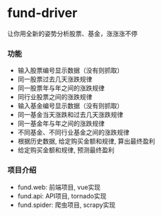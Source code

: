 # fund-driver
让你用全新的姿势分析股票、基金，涨涨涨不停

### 功能
- 输入股票编号显示数据（没有则抓取）
- 同一股票过去几天涨跌规律  
- 同一股票年与年之间的涨跌规律  
- 同行业股票之间的涨跌规律
- 输入基金编号显示数据（没有则抓取）  
- 同一基金当天涨跌和过去几天涨跌规律  
- 同一基金年与年之间的涨跌规律  
- 不同基金、不同行业基金之间的涨跌规律
- 根据历史数据, 给定购买金额和规律, 算出最终盈利
- 给定购买金额和规律, 预测最终盈利

### 项目介绍
- fund.web: 前端项目, vue实现
- fund.api: API项目, tornado实现
- fund.spider: 爬虫项目, scrapy实现 
